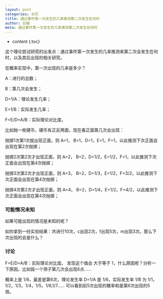 ```yaml
---
layout: post
categories: 水花
title: 通过事件第一次发生的几率推测第二次发生在何时
author: 白楊
meta: 通过事件第一次发生的几率推测第二次发生在何时
---
```

* content
{:toc}

这个理论尝试研究的出发点：通过事件第一次发生的几率推测来第二次会发生在何时，以及其后出现的相关研究。

在概率实现中，第一次出现的几率是多少？

A：进行的总数；

B：第几次会发生；

D=1/A：理论发生几率；

E=1/B：实际发生几率；

F=E/D=A/B：实际理论对比度。

比如抛一枚硬币，硬币有正反两面，现在看正面第几次会出现：

抛掷1次第1次就出现正面，则 A=1， B=1，D=1，E=1，F=1，以此推测下次正面会出现在第2次抛掷；

抛掷2次第2次才出现正面，则 A=2， B=2，D=1/2，E=1/2，F=1，以此推测下次正面会出现在第4次抛掷；

抛掷3次第2次才出现正面，则 A=3， B=2，D=1/3，E=1/2，F=3/2，以此推测下次正面会出现在第4次抛掷；

抛掷4次第2次才出现正面，则 A=4， B=2，D=1/4，E=1/2，F=4/2，以此推测下次正面会出现在第4次抛掷；

### 可能情况未知

如果可能出现的情况是未知的呢？

如你拿到一份实验结果：共进行10次，c出现2次，f出现5次，m出现3次。那么下次出现的会是什么？

### 讨论

F=E/D=A/B：实际理论对比度。 发现这个值会 大于等于 1，什么原因呢？分析一下原因，比如摇一个筛子第几次会出现6点......

概率上是 1/6，最差是第6次，理论发生率 D=1/A 是 1/6，实际发生率 1/B 为 1/1，1/2，1/3，1/4，1/5，1/6,1/7......
可以看到前5次出现的概率和是第6次出现的5倍。


